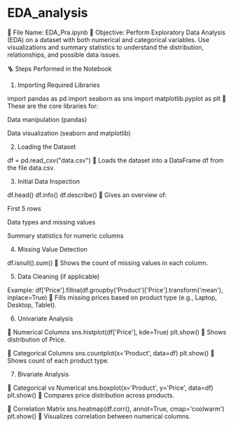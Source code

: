 # EDA_analysis

📁 File Name: EDA_Pra.ipynb
🧾 Objective:
Perform Exploratory Data Analysis (EDA) on a dataset with both numerical and categorical variables. Use visualizations and summary statistics to understand the distribution, relationships, and possible data issues.

🪜 Steps Performed in the Notebook
1. Importing Required Libraries

import pandas as pd
import seaborn as sns
import matplotlib.pyplot as plt
📌 These are the core libraries for:

Data manipulation (pandas)

Data visualization (seaborn and matplotlib)

2. Loading the Dataset

df = pd.read_csv("data.csv")
📌 Loads the dataset into a DataFrame df from the file data.csv.

3. Initial Data Inspection

df.head()
df.info()
df.describe()
📌 Gives an overview of:

First 5 rows

Data types and missing values

Summary statistics for numeric columns

4. Missing Value Detection

df.isnull().sum()
📌 Shows the count of missing values in each column.

5. Data Cleaning (if applicable)

Example:
df['Price'].fillna(df.groupby('Product')['Price'].transform('mean'), inplace=True)
📌 Fills missing prices based on product type (e.g., Laptop, Desktop, Tablet).

6. Univariate Analysis

🔹 Numerical Columns
sns.histplot(df['Price'], kde=True)
plt.show()
📌 Shows distribution of Price.

🔹 Categorical Columns
sns.countplot(x='Product', data=df)
plt.show()
📌 Shows count of each product type.

7. Bivariate Analysis

🔹 Categorical vs Numerical
sns.boxplot(x='Product', y='Price', data=df)
plt.show()
📌 Compares price distribution across products.

🔹 Correlation Matrix
sns.heatmap(df.corr(), annot=True, cmap='coolwarm')
plt.show()
📌 Visualizes correlation between numerical columns.

